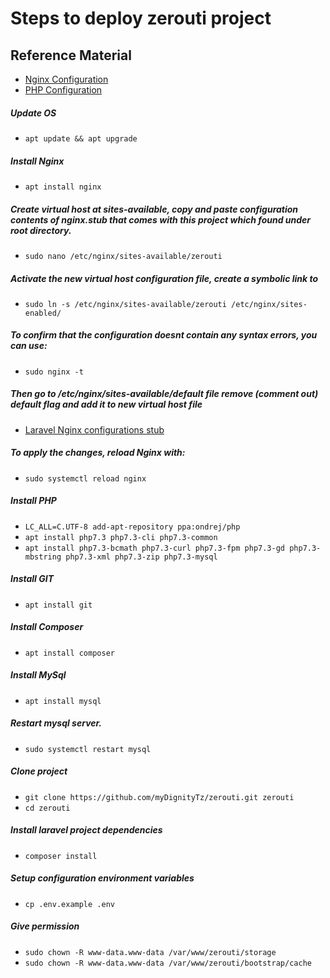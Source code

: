 # Steps to deploy zerouti project

## Reference Material
- [Nginx Configuration](https://www.digitalocean.com/community/tutorials/how-to-install-and-configure-laravel-with-lemp-on-ubuntu-18-04#step-5-%E2%80%94-setting-up-nginx)
- [PHP Configuration](https://www.rosehosting.com/blog/how-to-install-php-7-3-on-ubuntu-16-04/)

##### Update OS
- `apt update && apt upgrade`

##### Install Nginx
- `apt install nginx`

##### Create virtual host at sites-available, copy and paste configuration contents of nginx.stub that comes with this project which found under root directory.
- `sudo nano /etc/nginx/sites-available/zerouti`

##### Activate the new virtual host configuration file, create a symbolic link to 
- `sudo ln -s /etc/nginx/sites-available/zerouti /etc/nginx/sites-enabled/`

##### To confirm that the configuration doesnt contain any syntax errors, you can use:
- `sudo nginx -t`

##### Then go to /etc/nginx/sites-available/default file remove (comment out) default flag and add it to new virtual host file
- [Laravel Nginx configurations stub](https://laravel.com/docs/6.x/deployment)

##### To apply the changes, reload Nginx with:
- `sudo systemctl reload nginx`

##### Install PHP
- `LC_ALL=C.UTF-8 add-apt-repository ppa:ondrej/php`
- `apt install php7.3 php7.3-cli php7.3-common`
- `apt install php7.3-bcmath php7.3-curl php7.3-fpm php7.3-gd php7.3-mbstring php7.3-xml php7.3-zip php7.3-mysql`

##### Install GIT
- `apt install git`

##### Install Composer
- `apt install composer`

##### Install MySql
- `apt install mysql`

##### Restart mysql server.
- `sudo systemctl restart mysql` 

##### Clone project
- `git clone https://github.com/myDignityTz/zerouti.git zerouti`
- `cd zerouti`

##### Install laravel project dependencies
- `composer install`

##### Setup configuration environment variables
- `cp .env.example .env`

##### Give permission
- `sudo chown -R www-data.www-data /var/www/zerouti/storage`
- `sudo chown -R www-data.www-data /var/www/zerouti/bootstrap/cache`
